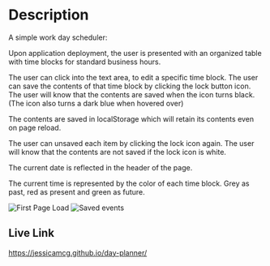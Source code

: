 # Description

A simple work day scheduler:

Upon application deployment, the user is presented with an organized table with time blocks for standard business hours.

The user can click into the text area, to edit a specific time block. The user can save the contents of that time block by clicking the lock button icon. The user will know that the contents are saved when the icon turns black. (The icon also turns a dark blue when hovered over)

The contents are saved in localStorage which will retain its contents even on page reload.

The user can unsaved each item by clicking the lock icon again. The user will know that the contents are not saved if the lock icon is white.

The current date is reflected in the header of the page.

The current time is represented by the color of each time block. 
    Grey as past, red as present and green as future.

![First Page Load]()
![Saved events]()

## Live Link
https://jessicamcg.github.io/day-planner/